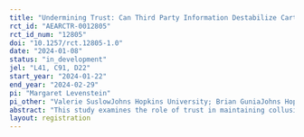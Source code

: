 ```yaml
---
title: "Undermining Trust: Can Third Party Information Destabilize Cartels"
rct_id: "AEARCTR-0012805"
rct_id_num: "12805"
doi: "10.1257/rct.12805-1.0"
date: "2024-01-08"
status: "in_development"
jel: "L41, C91, D22"
start_year: "2024-01-22"
end_year: "2024-02-29"
pi: "Margaret Levenstein"
pi_other: "Valerie SuslowJohns Hopkins University; Brian GuniaJohns Hopkins University"
abstract: "This study examines the role of trust in maintaining collusive stability. It includes a protocol designed to manipulate the extent to which the recipient of the information trusts the information."
layout: registration
---
```


